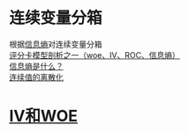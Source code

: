 # 连续变量分箱
根据[信息熵](https://www.zhihu.com/question/22178202)对连续变量分箱  
[评分卡模型剖析之一（woe、IV、ROC、信息熵）](http://blog.sina.com.cn/s/blog_8813a3ae0102uyo3.html)  
[信息熵是什么？](https://www.zhihu.com/question/22178202)  
[连续值的离散化](https://wenku.baidu.com/view/9e45b337011ca300a6c390d2.html)

# [IV和WOE](http://blog.csdn.net/kevin7658/article/details/50780391)

